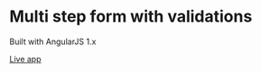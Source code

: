 # Multi step form with validations

Built with AngularJS 1.x

[Live app](https://multi-step-form-ajs.herokuapp.com/)
